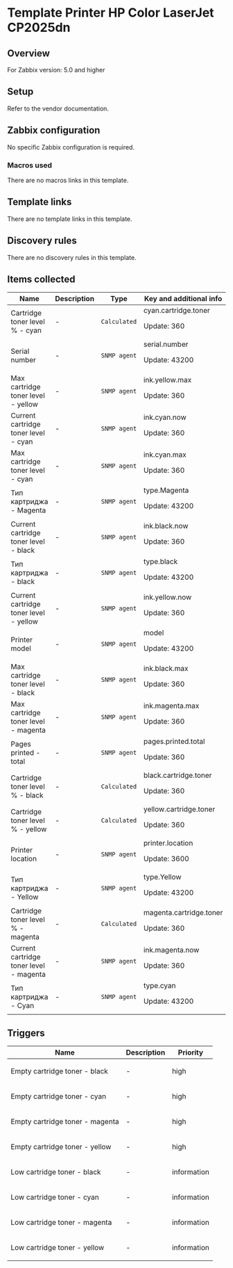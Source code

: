 # Template Printer HP Color LaserJet CP2025dn

## Overview

For Zabbix version: 5.0 and higher

## Setup

Refer to the vendor documentation.

## Zabbix configuration

No specific Zabbix configuration is required.

### Macros used

There are no macros links in this template.

## Template links

There are no template links in this template.

## Discovery rules

There are no discovery rules in this template.

## Items collected

|Name|Description|Type|Key and additional info|
|----|-----------|----|----|
|Cartridge toner level % - cyan|<p>-</p>|`Calculated`|cyan.cartridge.toner<p>Update: 360</p>|
|Serial number|<p>-</p>|`SNMP agent`|serial.number<p>Update: 43200</p>|
|Max cartridge toner level - yellow|<p>-</p>|`SNMP agent`|ink.yellow.max<p>Update: 360</p>|
|Current cartridge toner level - cyan|<p>-</p>|`SNMP agent`|ink.cyan.now<p>Update: 360</p>|
|Max cartridge toner level - cyan|<p>-</p>|`SNMP agent`|ink.cyan.max<p>Update: 360</p>|
|Тип картриджа - Magenta|<p>-</p>|`SNMP agent`|type.Magenta<p>Update: 43200</p>|
|Current cartridge toner level - black|<p>-</p>|`SNMP agent`|ink.black.now<p>Update: 360</p>|
|Тип картриджа - black|<p>-</p>|`SNMP agent`|type.black<p>Update: 43200</p>|
|Current cartridge toner level - yellow|<p>-</p>|`SNMP agent`|ink.yellow.now<p>Update: 360</p>|
|Printer model|<p>-</p>|`SNMP agent`|model<p>Update: 43200</p>|
|Max cartridge toner level - black|<p>-</p>|`SNMP agent`|ink.black.max<p>Update: 360</p>|
|Max cartridge toner level - magenta|<p>-</p>|`SNMP agent`|ink.magenta.max<p>Update: 360</p>|
|Pages printed - total|<p>-</p>|`SNMP agent`|pages.printed.total<p>Update: 360</p>|
|Cartridge toner level % - black|<p>-</p>|`Calculated`|black.cartridge.toner<p>Update: 360</p>|
|Cartridge toner level % - yellow|<p>-</p>|`Calculated`|yellow.cartridge.toner<p>Update: 360</p>|
|Printer location|<p>-</p>|`SNMP agent`|printer.location<p>Update: 3600</p>|
|Тип картриджа - Yellow|<p>-</p>|`SNMP agent`|type.Yellow<p>Update: 43200</p>|
|Cartridge toner level % - magenta|<p>-</p>|`Calculated`|magenta.cartridge.toner<p>Update: 360</p>|
|Current cartridge toner level - magenta|<p>-</p>|`SNMP agent`|ink.magenta.now<p>Update: 360</p>|
|Тип картриджа - Cyan|<p>-</p>|`SNMP agent`|type.cyan<p>Update: 43200</p>|
## Triggers

|Name|Description|Priority|
|----|-----------|----|
|Empty cartridge toner - black|<p>-</p>|high|
|Empty cartridge toner - cyan|<p>-</p>|high|
|Empty cartridge toner - magenta|<p>-</p>|high|
|Empty cartridge toner - yellow|<p>-</p>|high|
|Low cartridge toner - black|<p>-</p>|information|
|Low cartridge toner - cyan|<p>-</p>|information|
|Low cartridge toner - magenta|<p>-</p>|information|
|Low cartridge toner - yellow|<p>-</p>|information|
